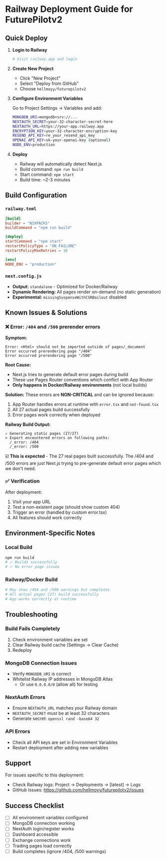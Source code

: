 # Railway Deployment Guide for FuturePilotv2

## Quick Deploy

1. **Login to Railway**
   ```bash
   # Visit railway.app and login
   ```

2. **Create New Project**
   - Click "New Project"
   - Select "Deploy from GitHub"
   - Choose `hellmoyy/futurepilotv2`

3. **Configure Environment Variables**
   
   Go to Project Settings → Variables and add:
   
   ```bash
   MONGODB_URI=mongodb+srv://...
   NEXTAUTH_SECRET=your-32-character-secret-here
   NEXTAUTH_URL=https://your-app.railway.app
   ENCRYPTION_KEY=your-32-character-encryption-key
   RESEND_API_KEY=re_your_resend_api_key
   OPENAI_API_KEY=sk-your-openai-key (optional)
   NODE_ENV=production
   ```

4. **Deploy**
   - Railway will automatically detect Next.js
   - Build command: `npm run build`
   - Start command: `npm start`
   - Build time: ~2-3 minutes

## Build Configuration

### `railway.toml`
```toml
[build]
builder = "NIXPACKS"
buildCommand = "npm run build"

[deploy]
startCommand = "npm start"
restartPolicyType = "ON_FAILURE"
restartPolicyMaxRetries = 10

[env]
NODE_ENV = "production"
```

### `next.config.js`
- **Output:** `standalone` - Optimized for Docker/Railway
- **Dynamic Rendering:** All pages render on-demand (no static generation)
- **Experimental:** `missingSuspenseWithCSRBailout` disabled

## Known Issues & Solutions

### ❌ Error: `/404` and `/500` prerender errors

**Symptom:**
```
Error: <Html> should not be imported outside of pages/_document
Error occurred prerendering page "/404"
Error occurred prerendering page "/500"
```

**Root Cause:**
- Next.js tries to generate default error pages during build
- These use Pages Router conventions which conflict with App Router
- **Only happens in Docker/Railway environments** (not local builds)

**Solution:**
These errors are **NON-CRITICAL** and can be ignored because:
1. App Router handles errors at runtime with `error.tsx` and `not-found.tsx`
2. All 27 actual pages build successfully
3. Error pages work correctly when deployed

**Railway Build Output:**
```
✓ Generating static pages (27/27)
> Export encountered errors on following paths:
  /_error: /404
  /_error: /500
```

☑️ **This is expected** - The 27 real pages built successfully. The /404 and /500 errors are just Next.js trying to pre-generate default error pages which we don't need.

### ✅ Verification

After deployment:
1. Visit your app URL
2. Test a non-existent page (should show custom 404)
3. Trigger an error (handled by custom error.tsx)
4. All features should work correctly

## Environment-Specific Notes

### Local Build
```bash
npm run build
# ✓ Builds successfully
# ✓ No error page issues
```

### Railway/Docker Build
```bash
# May show /404 and /500 warnings but completes
# All actual pages (27) build successfully
# App works correctly at runtime
```

## Troubleshooting

### Build Fails Completely
1. Check environment variables are set
2. Clear Railway build cache (Settings → Clear Cache)
3. Redeploy

### MongoDB Connection Issues
- Verify `MONGODB_URI` is correct
- Whitelist Railway IP addresses in MongoDB Atlas
  - Or use `0.0.0.0/0` (allow all) for testing

### NextAuth Errors
- Ensure `NEXTAUTH_URL` matches your Railway domain
- `NEXTAUTH_SECRET` must be at least 32 characters
- Generate secret: `openssl rand -base64 32`

### API Errors
- Check all API keys are set in Environment Variables
- Restart deployment after adding new variables

## Support

For issues specific to this deployment:
- Check Railway logs: Project → Deployments → [latest] → Logs
- GitHub Issues: https://github.com/hellmoyy/futurepilotv2/issues

## Success Checklist

- [ ] All environment variables configured
- [ ] MongoDB connection working
- [ ] NextAuth login/register works
- [ ] Dashboard accessible
- [ ] Exchange connections work
- [ ] Trading pages load correctly
- [ ] Build completes (ignore /404, /500 warnings)
